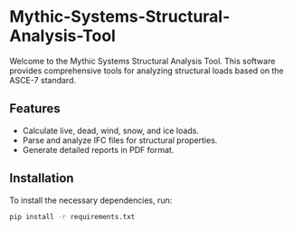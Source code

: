 # Mythic-Systems-Structural-Analysis-Tool
Welcome to the Mythic Systems Structural Analysis Tool. This software provides comprehensive tools for analyzing structural loads based on the ASCE-7 standard.

## Features
- Calculate live, dead, wind, snow, and ice loads.
- Parse and analyze IFC files for structural properties.
- Generate detailed reports in PDF format.

## Installation

To install the necessary dependencies, run:
```bash
pip install -r requirements.txt
